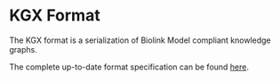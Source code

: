 # KGX Format

The KGX format is a serialization of Biolink Model compliant knowledge graphs.

The complete up-to-date format specification can be found [here](https://github.com/biolink/kgx/blob/master/specification/kgx-format.md).
